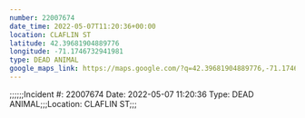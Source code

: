 ```yaml
---
number: 22007674
date_time: 2022-05-07T11:20:36+00:00
location: CLAFLIN ST
latitude: 42.39681904889776
longitude: -71.1746732941981
type: DEAD ANIMAL
google_maps_link: https://maps.google.com/?q=42.39681904889776,-71.1746732941981
---
```


;;;;;;Incident #: 22007674  Date: 2022-05-07 11:20:36   Type: DEAD ANIMAL;;;Location: CLAFLIN ST;;;

